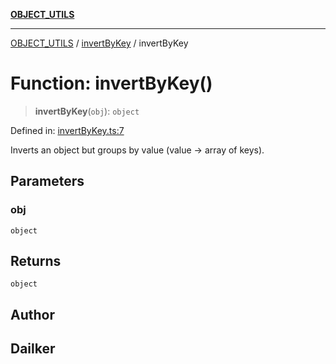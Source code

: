 [**OBJECT_UTILS**](../../README.md)

***

[OBJECT_UTILS](../../README.md) / [invertByKey](../README.md) / invertByKey

# Function: invertByKey()

> **invertByKey**(`obj`): `object`

Defined in: [invertByKey.ts:7](https://github.com/dailker/everyutil/blob/b3489bb6f319079994023a8bfde262e0cfc42fe7/src/object/invertByKey.ts#L7)

Inverts an object but groups by value (value → array of keys).

## Parameters

### obj

`object`

## Returns

`object`

## Author

## Dailker
